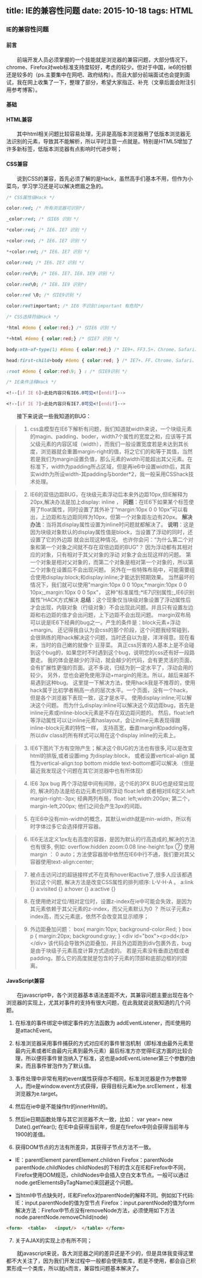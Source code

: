 title: IE的兼容性问题
date: 2015-10-18
tags: HTML
---

### IE的兼容性问题

#### 前言
&emsp;&emsp;前端开发人员必须掌握的一个技能就是浏览器的兼容问题，大部分情况下，chrome、Firefox对web标准支持度较好，考虑的较少。但对于中国，ie6的份额还是较多的（ps.主要集中在网吧、政府结构）。而且大部分前端面试也会提到面试，我在网上收集了一下，整理了部分，希望大家指正、补充（文章后面会附注引用参考博客）。

#### 基础

#### HTML兼容
&emsp;&emsp;其中html相关问题比较容易处理，无非是高版本浏览器用了低版本浏览器无法识别的元素，导致其不能解析，所以平时注意一点就是。特别是HTML5增加了许多新标签，低版本浏览器有点影响时代进步啊；

#### CSS兼容
&emsp;&emsp;说到CSS的兼容，首先必须了解的是Hack，虽然高手们基本不用，但作为小菜鸟，学习学习还是可以解决燃眉之急的。
```css
/* CSS属性级Hack */ 

color:red; /* 所有浏览器可识别*/ 

_color:red; /* 仅IE6 识别 */ 

*color:red; /* IE6、IE7 识别 */ 

+color:red; /* IE6、IE7 识别 */ 

*+color:red; /* IE6、IE7 识别 */ 

color:red; /* IE6、IE7 识别 */ 

color:red\9; /* IE6、IE7、IE8、IE9 识别 */ 

color:red\0; /* IE8、IE9 识别*/ 

color:red \0; /* 仅IE9识别 */ 

color:red!important; /* IE6 不识别!important 有危险*/

/* CSS选择符级Hack */ 

*html #demo { color:red;} /* 仅IE6 识别 */ 

*+html #demo { color:red;} /* 仅IE7 识别 */ 

body:nth-of-type(1) #demo { color:red;} /* IE9+、FF3.5+、Chrome、Safari、Opera 可以识别 */ 

head:first-child+body #demo { color:red; } /* IE7+、FF、Chrome、Safari、Opera 可以识别 */ 

:root #demo { color:red\9; } : /* 仅IE9识别 */

/* IE条件注释Hack */ 

<!--[if IE 6]>此处内容只有IE6.0可见<![endif]--> 

<!--[if IE 7]>此处内容只有IE7.0可见<![endif]-->
```
&emsp;&emsp;接下来说说一些我知道的BUG：
>1. css盒模型在IE6下解析有问题，我们知道就width来说，一个块级元素的magin、padding、boder，width7个属性的宽度之和，应该等于其父级元素的内容区域（width），而我们一般设置宽度若是未达到其长度，浏览器就会重置margin-right的值，将之它们的和等于其值，当然若是我们为margin设置负值，那么元素的width可能超出其父元素。在标准下，width为padding所占区域，但是再ie6中设置width后，其真实width为所设width-其padding与border*2，我一般采用CSShack技术处理。

> 2. IE6的双倍边距BUG，在块级元素浮动后本来外边距10px,但IE解释为20px,解决办法是加上display: inline ，
**问题**：在IE6下如果某个标签使用了float属性，同时设置了其外补丁“margin:10px 0 0 10px”可以看出，上边距和左边距同样为10px，但第一个对象距左边有20px。
**解决办法**：当将其display属性设置为inline时问题就都解决了。
**说明**：这是因为块级对象默认的display属性值是block，当设置了浮动的同时，还设置了它的外边距 就会出现这种情况。
也许你会问：“为什么第二个对象和第一个对象之间就不存在双倍边距的BUG”？
因为浮动都有其相对应的对象，只有相对于其父对象的浮动 对象才会出现这样的问题。
第一个对象是相对父对象的，而第二个对象是相对第一个对象的，所以第二个对象在设置后不会出现问题。
另外在一些特殊布局中，可能需要组合使用display:block;和display:inline;才能达到预期效果。 
当然最坏的情况下，我们就可以使用"margin:10px 0 0 10px;*margin:10px 0 0 10px;_margin:10px 0 0 5px"，
这种“标准属性;*IE7识别属性;_IE6识别属性”HACK方式解决
**总结**：这个现象仅当块级对象设置了浮动属性后才会出现，内联对象（行级对象）不会出现此问题。并且只有设置左边距和右边距的值才会出问题，上下边距不会出现问题。
margin双布局可以说是IE6下经典的bug之一。产生的条件是：block元素+浮动+margin。
还记得我自认为会css的那个阶段，这个问题我经常碰到，会很熟练的用hack解决这个问题，当时还自以为是，洋洋得意。现在看来，当时的自己嫩的就像个 豆芽菜。
真正css厉害的人基本上是不会碰到这个bug的，如果您时不时遇到这个bug，说明您的css还有好一段路要走。
我的体会是越少的浮动，就会越少的代码，会有更灵活的页面，会有扩展性更强的页面。这不多说，归结为到一定水平了，浮动会用的较少。
另外，您也会避免使用浮动+margin的用法。所以，越后来越不易遇到这种bug。
这里提一下解决方法，使用hack我是不推荐的，使用hack属于比初学者稍高一点的层次水平。一个页面，没有一个hack，但是各个浏览器下表现一致，这才是水平。
使用display:inline;可以解决这个问题。
而为什么display:inline可以解决这个双边距bug，首先是inline元素或inline-block元素是不存在双边距问题的。
然后，float:left等浮动属性可以让inline元素haslayout，会让inline元素表现得跟inline-block元素的特性一样， 支持高宽，垂直margin和padding等，
所以div class的所有样式可以用在这个display inline的元素上。

> 3. IE6下图片下方有空隙产生；解决这个BUG的方法也有很多,可以是改变html的排版,或者设置img 为display:block，
或者设置vertical-align 属性为vertical-align:top bottom middle text-bottom都可以解决.（但是最近我发现这个问题在其它浏览器中也有所体现）

> 4. IE6 3px bug 两个浮动层中间有间隙，这个IE的3PX BUG也是经常出现的,
解决的办法是给右边元素也同样浮动 float:left 或者相对IE6定义.left margin-right:-3px; 
经典两列布局，float: left;width:200px; 第二个，margin-left,200px; 他们之间会产生3px的间距。

> 5. 在IE6中没有min-width的概念，其默认width就是min-width，所以有时字体过多它会选择撑开容器。

> 6.  IE6无法定义1px左右高度的容器，是因为默认的行高造成的,解决的方法也有很多,
例如: overflow:hidden zoom:0.08 line-height:1px ⑦ 使用margin ： 0 auto；方法使容器居中依然在IE6中行不通，我们要对其父容器使用text-align:center;

> 7. 被点击访问过的超链接样式不在具有hover和active了,很多人应该都遇到过这个问题,
解决方法是改变CSS属性的排列顺序: L-V-H-A 。
a:link {}  a:visited {}  a:hover {}  a:active {}

> 8. 在使用绝对定位/相对定位时，设置z-index在ie中可能会失效，是因为其元素依赖于其父元素的z-index，而父元素默认为0 ？
所以子元素z-index高，而父元素底，依然不会改变其显示顺序；

> 9. 外边距叠加问题：
box{ margin:10px; background-color:Red; }
box p { margin:20px; background:gray; }
&lt;div id="box"&gt;&lt;p&gt;dd&lt;/p&gt;&lt;/div&gt;
该代码会导致外边距叠加，并且外边距跑到div包裹外去，bug是由于块级子元素高度计算方式造成的。 
若是元素没有垂直边框或者padding，那么它的高度就是包含的子元素的顶部和底部边框的的距离。 

#### JavaScript兼容
&emsp;&emsp;在javascript中，各个浏览器基本语法差距不大，其兼容问题主要出现在各个浏览器的实现上，尤其对事件的支持有很大问题，在此我就说说我知道的几个问题。

1. 在标准的事件绑定中绑定事件的方法函数为 addEventListener，而IE使用的是attachEvent。

2. 标准浏览器采用事件捕获的方式对应IE的事件冒泡机制（即标准由最外元素至最内元素或者IE由最内元素到最外元素）最后标准方亦觉得IE这方面的比较合理，所以便将事件冒泡纳入了标准，这也是addEventListener第三个参数的由来，而且事件冒泡作为了默认值。

3. 事件处理中非常有用的event属性获得亦不相同，标准浏览器是作为参数带人，而ie是window.event方式获得，获得目标元素ie为e.srcElement ，标准浏览器为e.target。

4.  然后在ie中是不能操作tr的innerHtml的。

5. 然后ie日期函数处理与其它浏览器不大一致，比如： var year= new Date().getYear(); 在IE中会获得当前年，但是在firefox中则会获得当前年与1900的差值。

6.  获得DOM节点的方法有所差异，其获得子节点方法不一致。

- IE：parentElement parentElement.children Firefox：parentNode parentNode.childNodes childNodes的下标的含义在IE和Firefox中不同，Firefox使用DOM规范，childNodes中会插入空白文本节点。一般可以通过node.getElementsByTagName()来回避这个问题。

- 当html中节点缺失时，IE和Firefox对parentNode的解释不同。例如如下代码: IE：input.parentNode的值为空节点 Firefox：input.parentNode的值为form 解决方法：Firefox中节点没有removeNode方法，必须使用如下方法 node.parentNode.removeChild(node)
```html
<form>  <table>   <input/>  </table> </form>
```


7. 关于AJAX的实现上亦有所不同；

&emsp;&emsp;就javascript来说，各大浏览器之间的差异还是不少的，但是具体我变得这里都不大关注了，因为我们开发过程中一般都会使用类库，若是不使用，都会自己积累形成一个类库，所以就js而言，兼容性问题基本解决了。